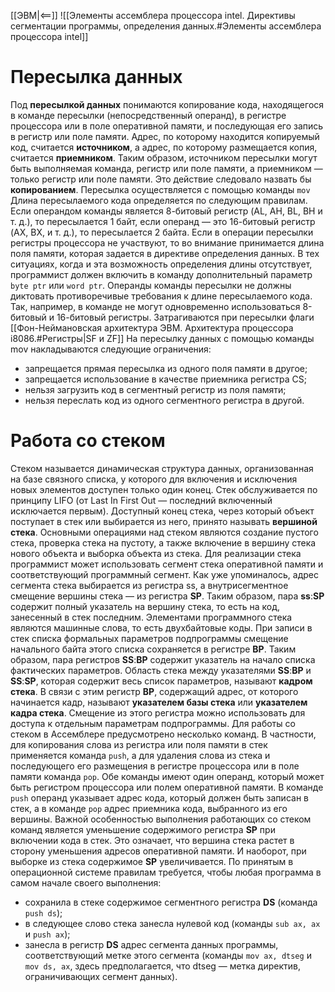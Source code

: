 [[ЭВМ|<==]]
![[Элементы ассемблера процессора intel. Директивы сегментации программы, определения данных.#Элементы ассемблера процессора intel]]
# Пересылка данных
Под **пересылкой данных** понимаются копирование кода, находящегося в команде пересылки (непосредственный операнд), в регистре процессора или в поле оперативной памяти, и последующая его запись в регистр или поле памяти. Адрес, по которому находится копируемый код, считается **источником**, а адрес, по которому размещается копия, считается **приемником**. Таким образом, источником пересылки могут быть выполняемая команда, регистр или поле памяти, а приемником — только регистр или поле памяти. Это действие следовало назвать бы **копированием**.
Пересылка осуществляется с помощью команды `mov`
Длина пересылаемого кода определяется по следующим правилам. Если операндом команды является 8-битовый регистр (AL, AH, BL, BH и т. д.), то пересылается 1 байт, если операнд — это 16-битовый регистр (AX, BX, и т. д.), то пересылается 2 байта. Если в операции пересылки регистры процессора не участвуют, то во внимание принимается длина поля памяти, которая задается в директиве определения данных. В тех ситуациях, когда и эта возможность определения длины отсутствует, программист должен включить в команду дополнительный параметр `byte ptr` или `word ptr`. Операнды команды пересылки не должны диктовать противоречивые требования к длине пересылаемого кода. Так, например, в команде не могут одновременно использоваться 8-битовый и 16-битовый регистры.
Затрагиваются при пересылки флаги [[Фон-Неймановская архитектура ЭВМ. Архитектура процессора i8086.#Регистры|SF и ZF]]
На пересылку данных с помощью команды mov накладываются следующие ограничения:
- запрещается прямая пересылка из одного поля памяти в другое;
- запрещается использование в качестве приемника регистра CS;
- нельзя загрузить код в сегментный регистр из поля памяти;
- нельзя переслать код из одного сегментного регистра в другой.
# Работа со стеком
Стеком называется динамическая структура данных, организованная на базе связного списка, у которого для включения и исключения новых элементов доступен только один конец. Стек обслуживается по принципу LIFO (от Last In First Out — последний включенный исключается первым). Доступный конец стека, через который объект поступает в стек или выбирается из него, принято называть **вершиной стека**. Основными операциями над стеком являются создание пустого стека, проверка стека на пустоту, а также включение в вершину стека нового объекта и выборка объекта из стека.
Для реализации стека программист может использовать сегмент стека оперативной памяти и соответствующий программный сегмент. Как уже упоминалось, адрес сегмента стека выбирается из регистра ss, а внутрисегментное смещение вершины стека — из регистра **SP**. Таким образом, пара **ss**:**SP** содержит полный указатель на вершину стека, то есть на код, занесенный в стек последним. Элементами программного стека являются машинные слова, то есть двухбайтовые коды.
При записи в стек списка формальных параметров подпрограммы смещение начального байта этого списка сохраняется в регистре **BP**. Таким образом, пара регистров **SS**:**BP** содержит указатель на начало списка фактических параметров. Область стека между указателями **SS**:**BP** и **SS**:**SP**, которая содержит весь список параметров, называют **кадром стека**. В связи с этим регистр **BP**, содержащий адрес, от которого начинается кадр, называют **указателем базы стека** или **указателем кадра стека**. Смещение из этого регистра можно использовать для доступа к отдельным параметрам подпрограммы.
Для работы со стеком в Ассемблере предусмотрено несколько команд. В частности, для копирования слова из регистра или поля памяти в стек применяется команда `push`, а для удаления слова из стека и последующего его размещения в регистре процессора или в поле памяти команда `рор`. Обе команды имеют один операнд, который может быть регистром процессора или полем оперативной памяти. В команде `push` операнд указывает адрес кода, который должен быть записан в стек, а в команде `рор` адрес приемника кода, выбранного из его вершины.
Важной особенностью выполнения работающих со стеком команд является уменьшение содержимого регистра **SP** при включении кода в стек. Это означает, что вершина стека растет в сторону уменьшения адресов оперативной памяти. И наоборот, при выборке из стека содержимое **SP** увеличивается.
По принятым в операционной системе правилам требуется, чтобы любая программа в самом начале своего выполнения:
- сохранила в стеке содержимое сегментного регистра **DS** (команда `push ds`);
- в следующее слово стека занесла нулевой код (команды `sub ах, ах` и `push ах`);
- занесла в регистр **DS** адрес сегмента данных программы, соответствующий метке этого сегмента (команды `mov ах, dtseg` и `mov ds, ах`, здесь предполагается, что dtseg — метка директив, ограничивающих сегмент данных).